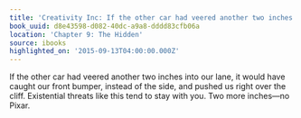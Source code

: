 ```yaml
---
title: 'Creativity Inc: If the other car had veered another two inches into our lane…'
book_uuid: d8e43598-d082-40dc-a9a8-dddd83cfb06a
location: 'Chapter 9: The Hidden'
source: ibooks
highlighted_on: '2015-09-13T04:00:00.000Z'
---
```


If the other car had veered another two inches into our lane, it would have caught our front bumper, instead of the side, and pushed us right over the cliff. Existential threats like this tend to stay with you. Two more inches—no Pixar.